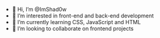 - 👋 Hi, I’m @ImShad0w
- 👀 I’m interested in front-end and back-end development
- 🌱 I’m currently learning CSS, JavaScript and HTML
- 💞️ I’m looking to collaborate on frontend projects

<!---
ImShad0w/ImShad0w is a ✨ special ✨ repository because its `README.md` (this file) appears on your GitHub profile.
You can click the Preview link to take a look at your changes.
--->
